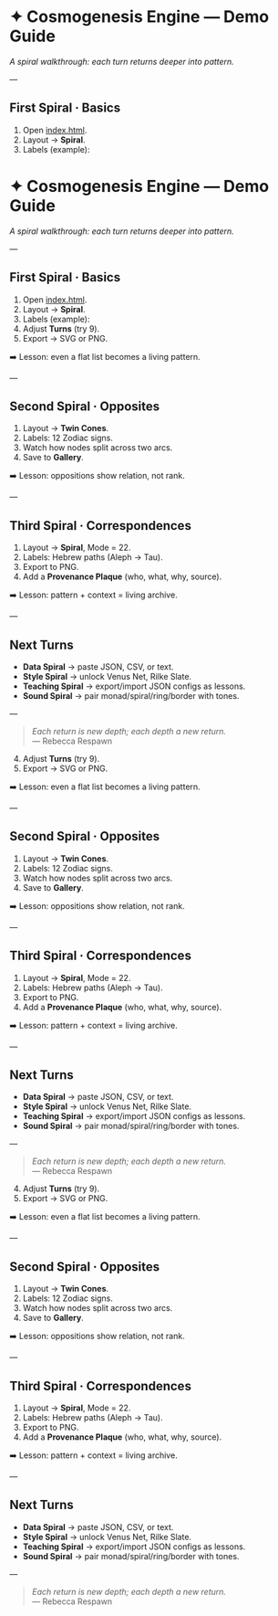 # ✦ Cosmogenesis Engine — Demo Guide

*A spiral walkthrough: each turn returns deeper into pattern.*

—

## First Spiral · Basics
1. Open [index.html](../index.html).  
2. Layout → **Spiral**.  
3. Labels (example):  
# ✦ Cosmogenesis Engine — Demo Guide

*A spiral walkthrough: each turn returns deeper into pattern.*

—

## First Spiral · Basics
1. Open [index.html](../index.html).  
2. Layout → **Spiral**.  
3. Labels (example):  
4. Adjust **Turns** (try 9).  
5. Export → SVG or PNG.  

➡️ Lesson: even a flat list becomes a living pattern.

—

## Second Spiral · Opposites
1. Layout → **Twin Cones**.  
2. Labels: 12 Zodiac signs.  
3. Watch how nodes split across two arcs.  
4. Save to **Gallery**.  

➡️ Lesson: oppositions show relation, not rank.

—

## Third Spiral · Correspondences
1. Layout → **Spiral**, Mode = 22.  
2. Labels: Hebrew paths (Aleph → Tau).  
3. Export to PNG.  
4. Add a **Provenance Plaque** (who, what, why, source).  

➡️ Lesson: pattern + context = living archive.

—

## Next Turns
- **Data Spiral** → paste JSON, CSV, or text.  
- **Style Spiral** → unlock Venus Net, Rilke Slate.  
- **Teaching Spiral** → export/import JSON configs as lessons.  
- **Sound Spiral** → pair monad/spiral/ring/border with tones.  

—

> *Each return is new depth; each depth a new return.*  
> — Rebecca Respawn
4. Adjust **Turns** (try 9).  
5. Export → SVG or PNG.  

➡️ Lesson: even a flat list becomes a living pattern.

—

## Second Spiral · Opposites
1. Layout → **Twin Cones**.  
2. Labels: 12 Zodiac signs.  
3. Watch how nodes split across two arcs.  
4. Save to **Gallery**.  

➡️ Lesson: oppositions show relation, not rank.

—

## Third Spiral · Correspondences
1. Layout → **Spiral**, Mode = 22.  
2. Labels: Hebrew paths (Aleph → Tau).  
3. Export to PNG.  
4. Add a **Provenance Plaque** (who, what, why, source).  

➡️ Lesson: pattern + context = living archive.

—

## Next Turns
- **Data Spiral** → paste JSON, CSV, or text.  
- **Style Spiral** → unlock Venus Net, Rilke Slate.  
- **Teaching Spiral** → export/import JSON configs as lessons.  
- **Sound Spiral** → pair monad/spiral/ring/border with tones.  

—

> *Each return is new depth; each depth a new return.*  
> — Rebecca Respawn
4. Adjust **Turns** (try 9).  
5. Export → SVG or PNG.  

➡️ Lesson: even a flat list becomes a living pattern.

—

## Second Spiral · Opposites
1. Layout → **Twin Cones**.  
2. Labels: 12 Zodiac signs.  
3. Watch how nodes split across two arcs.  
4. Save to **Gallery**.  

➡️ Lesson: oppositions show relation, not rank.

—

## Third Spiral · Correspondences
1. Layout → **Spiral**, Mode = 22.  
2. Labels: Hebrew paths (Aleph → Tau).  
3. Export to PNG.  
4. Add a **Provenance Plaque** (who, what, why, source).  

➡️ Lesson: pattern + context = living archive.

—

## Next Turns
- **Data Spiral** → paste JSON, CSV, or text.  
- **Style Spiral** → unlock Venus Net, Rilke Slate.  
- **Teaching Spiral** → export/import JSON configs as lessons.  
- **Sound Spiral** → pair monad/spiral/ring/border with tones.  

—

> *Each return is new depth; each depth a new return.*  
> — Rebecca Respawn